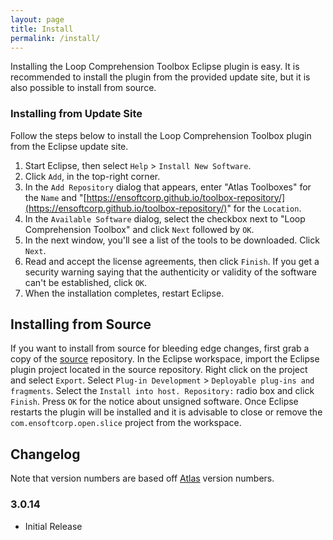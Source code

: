 ```yaml
---
layout: page
title: Install
permalink: /install/
---
```


Installing the Loop Comprehension Toolbox Eclipse plugin is easy.  It is recommended to install the plugin from the provided update site, but it is also possible to install from source.
        
### Installing from Update Site
Follow the steps below to install the Loop Comprehension Toolbox plugin from the Eclipse update site.

1. Start Eclipse, then select `Help` &gt; `Install New Software`.
2. Click `Add`, in the top-right corner.
3. In the `Add Repository` dialog that appears, enter &quot;Atlas Toolboxes&quot; for the `Name` and &quot;[https://ensoftcorp.github.io/toolbox-repository/](https://ensoftcorp.github.io/toolbox-repository/)&quot; for the `Location`.
4. In the `Available Software` dialog, select the checkbox next to "Loop Comprehension Toolbox" and click `Next` followed by `OK`.
5. In the next window, you'll see a list of the tools to be downloaded. Click `Next`.
6. Read and accept the license agreements, then click `Finish`. If you get a security warning saying that the authenticity or validity of the software can't be established, click `OK`.
7. When the installation completes, restart Eclipse.

## Installing from Source
If you want to install from source for bleeding edge changes, first grab a copy of the [source](https://github.com/EnSoftCorp/loop-comprehension-toolbox) repository. In the Eclipse workspace, import the Eclipse plugin project located in the source repository.  Right click on the project and select `Export`.  Select `Plug-in Development` &gt; `Deployable plug-ins and fragments`.  Select the `Install into host. Repository:` radio box and click `Finish`.  Press `OK` for the notice about unsigned software.  Once Eclipse restarts the plugin will be installed and it is advisable to close or remove the `com.ensoftcorp.open.slice` project from the workspace.

## Changelog
Note that version numbers are based off [Atlas](http://www.ensoftcorp.com/atlas/download/) version numbers.

### 3.0.14
- Initial Release
